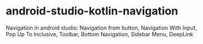 # android-studio-kotlin-navigation
Navigation in android studio:
Navigation from button, Navigation With Input, Pop Up To Inclusive, Toolbar, Bottom Navigation, Sidebar Menu, DeepLink
